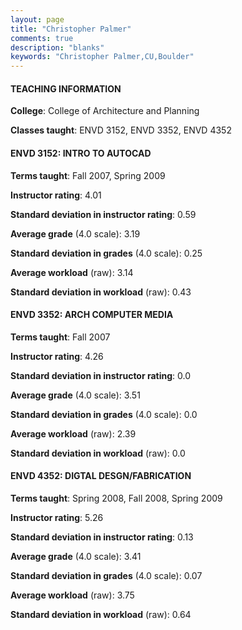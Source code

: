 ```yaml
---
layout: page
title: "Christopher Palmer" 
comments: true
description: "blanks"
keywords: "Christopher Palmer,CU,Boulder"
---
```

<head>
<script src="https://ajax.googleapis.com/ajax/libs/jquery/2.1.3/jquery.min.js"></script>
<script src="https://dl.dropboxusercontent.com/s/pc42nxpaw1ea4o9/highcharts.js?dl=0"></script>
<!-- <script src="../assets/js/highcharts.js"></script> -->
<style type="text/css">@font-face {
	font-family: "Bebas Neue";
	src: url(https://www.filehosting.org/file/details/544349/BebasNeue Regular.otf) format("opentype");
	}
	h1.Bebas { 
		font-family: "Bebas Neue", Verdana, Tahoma;
	}
</style>
</head>
	   
#### TEACHING INFORMATION

**College**: College of Architecture and Planning

**Classes taught**: ENVD 3152, ENVD 3352, ENVD 4352

#### ENVD 3152: INTRO TO AUTOCAD

**Terms taught**: Fall 2007, Spring 2009

**Instructor rating**: 4.01

**Standard deviation in instructor rating**: 0.59

**Average grade** (4.0 scale): 3.19

**Standard deviation in grades** (4.0 scale): 0.25

**Average workload** (raw): 3.14

**Standard deviation in workload** (raw): 0.43

#### ENVD 3352: ARCH COMPUTER MEDIA

**Terms taught**: Fall 2007

**Instructor rating**: 4.26

**Standard deviation in instructor rating**: 0.0

**Average grade** (4.0 scale): 3.51

**Standard deviation in grades** (4.0 scale): 0.0

**Average workload** (raw): 2.39

**Standard deviation in workload** (raw): 0.0

#### ENVD 4352: DIGTAL DESGN/FABRICATION

**Terms taught**: Spring 2008, Fall 2008, Spring 2009

**Instructor rating**: 5.26

**Standard deviation in instructor rating**: 0.13

**Average grade** (4.0 scale): 3.41

**Standard deviation in grades** (4.0 scale): 0.07

**Average workload** (raw): 3.75

**Standard deviation in workload** (raw): 0.64


